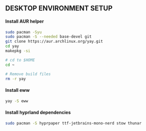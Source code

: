 ## **DESKTOP ENVIRONMENT SETUP**

#### Install AUR helper
```sh
sudo pacman -Syu
sudo pacman -S --needed base-devel git
git clone https://aur.archlinux.org/yay.git
cd yay
makepkg -si

# cd to $HOME
cd ~

# Remove build files
rm -r yay
```

#### Install eww
```sh
yay -S eww
```

#### Install hyprland dependencies
```sh
sudo pacman -S hyprpaper ttf-jetbrains-mono-nerd stow thunar
```
